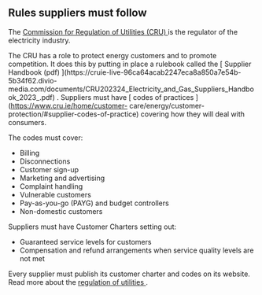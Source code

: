 ##  Rules suppliers must follow

The [ Commission for Regulation of Utilities (CRU) ](https://www.cru.ie/) is
the regulator of the electricity industry.

The CRU has a role to protect energy customers and to promote competition. It
does this by putting in place a rulebook called the [ Supplier Handbook (pdf)
](https://cruie-live-96ca64acab2247eca8a850a7e54b-5b34f62.divio-
media.com/documents/CRU202324_Electricity_and_Gas_Suppliers_Handbook_2023_.pdf)
. Suppliers must have [ codes of practices ](https://www.cru.ie/home/customer-
care/energy/customer-protection/#supplier-codes-of-practice) covering how they
will deal with consumers.

The codes must cover:

  * Billing 
  * Disconnections 
  * Customer sign-up 
  * Marketing and advertising 
  * Complaint handling 
  * Vulnerable customers 
  * Pay-as-you-go (PAYG) and budget controllers 
  * Non-domestic customers 

Suppliers must have Customer Charters setting out:

  * Guaranteed service levels for customers 
  * Compensation and refund arrangements when service quality levels are not met 

Every supplier must publish its customer charter and codes on its website.
Read more about the [ regulation of utilities
](/en/consumer/utilities/regulation-of-utilities/) .
